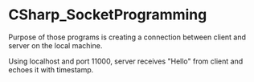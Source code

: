# CSharp_SocketProgramming
Purpose of those programs is creating a connection between client and server on the local machine.

Using localhost and port 11000, server receives "Hello" from client and echoes it with timestamp.
